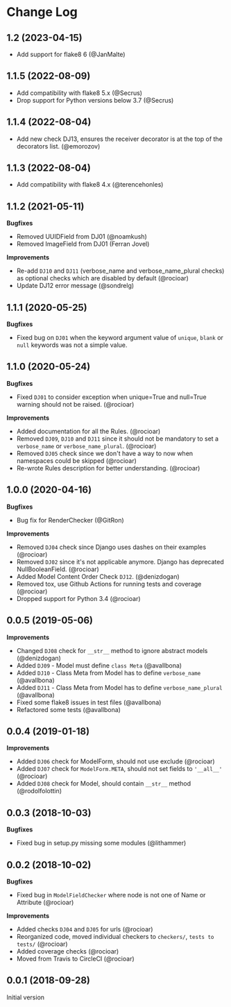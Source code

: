 Change Log
==========

1.2 (2023-04-15)
----------------
* Add support for flake8 6 (@JanMalte)


1.1.5 (2022-08-09)
------------------

* Add compatibility with flake8 5.x (@Secrus)
* Drop support for Python versions below 3.7 (@Secrus)

1.1.4 (2022-08-04)
------------------

* Add new check DJ13, ensures the receiver decorator is at the top of the
  decorators list. (@emorozov)

1.1.3 (2022-08-04)
------------------

* Add compatibility with flake8 4.x (@terencehonles)

1.1.2 (2021-05-11)
------------------

**Bugfixes**

* Removed UUIDField from DJ01 (@noamkush)
* Removed ImageField from DJ01 (Ferran Jovel)

**Improvements**

* Re-add `DJ10` and `DJ11` (verbose_name and verbose_name_plural checks) as optional checks which are disabled by default (@rocioar)
* Update DJ12 error message (@sondrelg)

1.1.1 (2020-05-25)
------------------

**Bugfixes**
* Fixed bug on `DJ01` when the keyword argument value of `unique`, `blank` or `null` keywords was not a simple value.

1.1.0 (2020-05-24)
------------------

**Bugfixes**

* Fixed `DJ01` to consider exception when unique=True and null=True warning should not be raised. (@rocioar)

**Improvements**

* Added documentation for all the Rules. (@rocioar)
* Removed `DJ09`, `DJ10` and `DJ11` since it should not be mandatory to set a `verbose_name` or `verbose_name_plural`. (@rocioar)
* Removed `DJ05` check since we don't have a way to now when namespaces could be skipped (@rocioar)
* Re-wrote Rules description for better understanding. (@rocioar)

1.0.0 (2020-04-16)
------------------

**Bugfixes**

* Bug fix for RenderChecker (@GitRon)

**Improvements**

* Removed `DJ04` check since Django uses dashes on their examples (@rocioar)
* Removed `DJ02` since it's not applicable anymore. Django has deprecated NullBooleanField. (@rocioar)
* Added Model Content Order Check `DJ12`. (@denizdogan)
* Removed tox, use Github Actions for running tests and coverage (@rocioar)
* Dropped support for Python 3.4 (@rocioar)


0.0.5 (2019-05-06)
------------------

**Improvements**

- Changed `DJ08` check for `__str__` method to ignore abstract models (@denizdogan)
- Added `DJ09` - Model must define `class Meta`  (@avallbona)
- Added `DJ10` - Class Meta from Model has to define `verbose_name`  (@avallbona)
- Added `DJ11` - Class Meta from Model has to define `verbose_name_plural`  (@avallbona)
- Fixed some flake8 issues in test files (@avallbona)
- Refactored some tests  (@avallbona)

0.0.4 (2019-01-18)
------------------

**Improvements**

- Added `DJ06` check for ModelForm, should not use exclude (@rocioar)
- Added `DJ07` check for `ModelForm.META`, should not set fields to `'__all__'` (@rocioar)
- Added `DJ08` check for Model, should contain `__str__` method (@rodolfolottin)

0.0.3 (2018-10-03)
------------------

**Bugfixes**

- Fixed bug in setup.py missing some modules (@lithammer)

0.0.2 (2018-10-02)
------------------

**Bugfixes**

- Fixed bug in `ModelFieldChecker` where node is not one of Name or Attribute (@rocioar)

**Improvements**

- Added checks `DJ04` and `DJ05` for urls (@rocioar)
- Reorganized code, moved individual checkers to `checkers/`, `tests to tests/` (@rocioar)
- Added coverage checks (@rocioar)
- Moved from Travis to CircleCI (@rocioar)


0.0.1 (2018-09-28)
------------------

Initial version

